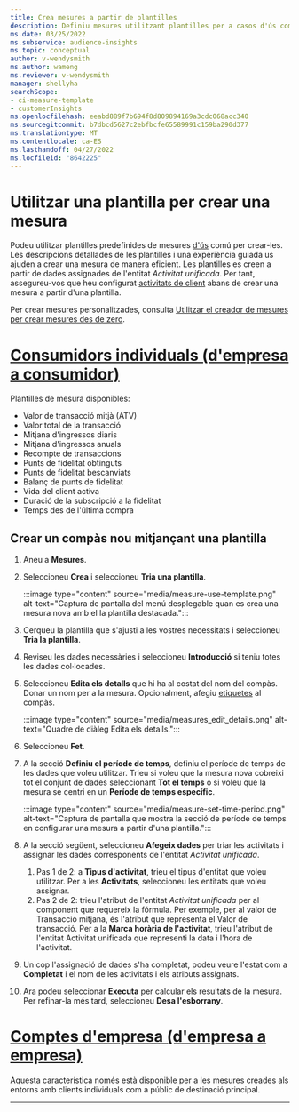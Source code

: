 ```yaml
---
title: Crea mesures a partir de plantilles
description: Definiu mesures utilitzant plantilles per a casos d'ús comú.
ms.date: 03/25/2022
ms.subservice: audience-insights
ms.topic: conceptual
author: v-wendysmith
ms.author: wameng
ms.reviewer: v-wendysmith
manager: shellyha
searchScope:
- ci-measure-template
- customerInsights
ms.openlocfilehash: eeabd889f7b694f8d809894169a3cdc068acc340
ms.sourcegitcommit: b7dbcd5627c2ebfbcfe65589991c159ba290d377
ms.translationtype: MT
ms.contentlocale: ca-ES
ms.lasthandoff: 04/27/2022
ms.locfileid: "8642225"
---
```

# <a name="use-a-template-to-build-a-measure"></a>Utilitzar una plantilla per crear una mesura

Podeu utilitzar plantilles predefinides de mesures [d'ús](measures.md) comú per crear-les. Les descripcions detallades de les plantilles i una experiència guiada us ajuden a crear una mesura de manera eficient. Les plantilles es creen a partir de dades assignades de l'entitat *Activitat unificada*. Per tant, assegureu-vos que heu configurat [activitats de client](activities.md) abans de crear una mesura a partir d'una plantilla.

Per crear mesures personalitzades, consulta [Utilitzar el creador de mesures per crear mesures des de zero](measure-builder.md).

# <a name="individual-consumers-b-to-c"></a>[Consumidors individuals (d'empresa a consumidor)](#tab/b2c)

Plantilles de mesura disponibles: 
- Valor de transacció mitjà (ATV)
- Valor total de la transacció
- Mitjana d'ingressos diaris
- Mitjana d'ingressos anuals
- Recompte de transaccions
- Punts de fidelitat obtinguts
- Punts de fidelitat bescanviats
- Balanç de punts de fidelitat
- Vida del client activa
- Duració de la subscripció a la fidelitat
- Temps des de l'última compra

## <a name="build-a-new-measure-using-a-template"></a>Crear un compàs nou mitjançant una plantilla

1. Aneu a **Mesures**.

1. Seleccioneu **Crea** i seleccioneu **Tria una plantilla**.

   :::image type="content" source="media/measure-use-template.png" alt-text="Captura de pantalla del menú desplegable quan es crea una mesura nova amb el la plantilla destacada.":::

1. Cerqueu la plantilla que s'ajusti a les vostres necessitats i seleccioneu **Tria la plantilla**.

1. Reviseu les dades necessàries i seleccioneu **Introducció** si teniu totes les dades col·locades.

1. Seleccioneu **Edita els detalls** que hi ha al costat del nom del compàs. Donar un nom per a la mesura. Opcionalment, afegiu [etiquetes](work-with-tags-columns.md#manage-tags) al compàs.

   :::image type="content" source="media/measures_edit_details.png" alt-text="Quadre de diàleg Edita els detalls.":::

1. Seleccioneu **Fet**.

1. A la secció **Definiu el període de temps**, definiu el període de temps de les dades que voleu utilitzar. Trieu si voleu que la mesura nova cobreixi tot el conjunt de dades seleccionant **Tot el temps** o si voleu que la mesura se centri en un **Període de temps específic**.

   :::image type="content" source="media/measure-set-time-period.png" alt-text="Captura de pantalla que mostra la secció de període de temps en configurar una mesura a partir d'una plantilla.":::

1. A la secció següent, seleccioneu **Afegeix dades** per triar les activitats i assignar les dades corresponents de l'entitat *Activitat unificada*.

    1. Pas 1 de 2: a **Tipus d'activitat**, trieu el tipus d'entitat que voleu utilitzar. Per a les **Activitats**, seleccioneu les entitats que voleu assignar.
    1. Pas 2 de 2: trieu l'atribut de l'entitat *Activitat unificada* per al component que requereix la fórmula. Per exemple, per al valor de Transacció mitjana, és l'atribut que representa el Valor de transacció. Per a la **Marca horària de l'activitat**, trieu l'atribut de l'entitat Activitat unificada que representi la data i l'hora de l'activitat.
   
1. Un cop l'assignació de dades s'ha completat, podeu veure l'estat com a **Completat** i el nom de les activitats i els atributs assignats.

1. Ara podeu seleccionar **Executa** per calcular els resultats de la mesura. Per refinar-la més tard, seleccioneu **Desa l'esborrany**.

# <a name="business-accounts-b-to-b"></a>[Comptes d'empresa (d'empresa a empresa)](#tab/b2b)

Aquesta característica només està disponible per a les mesures creades als entorns amb clients individuals com a públic de destinació principal.

---
